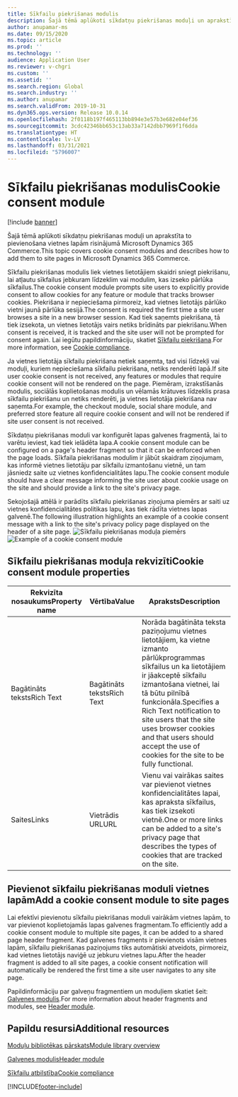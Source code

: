 ```yaml
---
title: Sīkfailu piekrišanas modulis
description: Šajā tēmā aplūkoti sīkdatņu piekrišanas moduļi un aprakstīta to pievienošana vietnes lapām risinājumā Microsoft Dynamics 365 Commerce.
author: anupamar-ms
ms.date: 09/15/2020
ms.topic: article
ms.prod: ''
ms.technology: ''
audience: Application User
ms.reviewer: v-chgri
ms.custom: ''
ms.assetid: ''
ms.search.region: Global
ms.search.industry: ''
ms.author: anupamar
ms.search.validFrom: 2019-10-31
ms.dyn365.ops.version: Release 10.0.14
ms.openlocfilehash: 2f0118b197f465113bb894e3e57b3e682e04ef36
ms.sourcegitcommit: 3cdc42346bb653c13ab33a7142dbb7969f1f6dda
ms.translationtype: HT
ms.contentlocale: lv-LV
ms.lasthandoff: 03/31/2021
ms.locfileid: "5796007"
---
```

# <a name="cookie-consent-module"></a><span data-ttu-id="17622-103">Sīkfailu piekrišanas modulis</span><span class="sxs-lookup"><span data-stu-id="17622-103">Cookie consent module</span></span>

[!include [banner](includes/banner.md)]

<span data-ttu-id="17622-104">Šajā tēmā aplūkoti sīkdatņu piekrišanas moduļi un aprakstīta to pievienošana vietnes lapām risinājumā Microsoft Dynamics 365 Commerce.</span><span class="sxs-lookup"><span data-stu-id="17622-104">This topic covers cookie consent modules and describes how to add them to site pages in Microsoft Dynamics 365 Commerce.</span></span>

<span data-ttu-id="17622-105">Sīkfailu piekrišanas modulis liek vietnes lietotājiem skaidri sniegt piekrišanu, lai atļautu sīkfailus jebkuram līdzeklim vai modulim, kas izseko pārlūka sīkfailus.</span><span class="sxs-lookup"><span data-stu-id="17622-105">The cookie consent module prompts site users to explicitly provide consent to allow cookies for any feature or module that tracks browser cookies.</span></span> <span data-ttu-id="17622-106">Piekrišana ir nepieciešama pirmoreiz, kad vietnes lietotājs pārlūko vietni jaunā pārlūka sesijā.</span><span class="sxs-lookup"><span data-stu-id="17622-106">The consent is required the first time a site user browses a site in a new browser session.</span></span> <span data-ttu-id="17622-107">Kad tiek saņemts piekrišana, tā tiek izsekota, un vietnes lietotājs vairs netiks brīdināts par piekrišanu.</span><span class="sxs-lookup"><span data-stu-id="17622-107">When consent is received, it is tracked and the site user will not be prompted for consent again.</span></span> <span data-ttu-id="17622-108">Lai iegūtu papildinformāciju, skatiet [Sīkfailu piekrišana](cookie-compliance.md).</span><span class="sxs-lookup"><span data-stu-id="17622-108">For more information, see [Cookie compliance](cookie-compliance.md).</span></span>

<span data-ttu-id="17622-109">Ja vietnes lietotāja sīkfailu piekrišana netiek saņemta, tad visi līdzekļi vai moduļi, kuriem nepieciešama sīkfailu piekrišana, netiks renderēti lapā.</span><span class="sxs-lookup"><span data-stu-id="17622-109">If site user cookie consent is not received, any features or modules that require cookie consent will not be rendered on the page.</span></span> <span data-ttu-id="17622-110">Piemēram, izrakstīšanās modulis, sociālās koplietošanas modulis un vēlamās krātuves līdzeklis prasa sīkfailu piekrišanu un netiks renderēti, ja vietnes lietotāja piekrišana nav saņemta.</span><span class="sxs-lookup"><span data-stu-id="17622-110">For example, the checkout module, social share module, and preferred store feature all require cookie consent and will not be rendered if site user consent is not received.</span></span> 

<span data-ttu-id="17622-111">Sīkdatņu piekrišanas moduli var konfigurēt lapas galvenes fragmentā, lai to varētu ieviest, kad tiek ielādēta lapa.</span><span class="sxs-lookup"><span data-stu-id="17622-111">A cookie consent module can be configured on a page's header fragment so that it can be enforced when the page loads.</span></span> <span data-ttu-id="17622-112">Sīkfaila piekrišanas modulim ir jābūt skaidram ziņojumam, kas informē vietnes lietotāju par sīkfailu izmantošanu vietnē, un tam jāsniedz saite uz vietnes konfidencialitātes lapu.</span><span class="sxs-lookup"><span data-stu-id="17622-112">The cookie consent module should have a clear message informing the site user about cookie usage on the site and should provide a link to the site's privacy page.</span></span>

<span data-ttu-id="17622-113">Sekojošajā attēlā ir parādīts sīkfailu piekrišanas ziņojuma piemērs ar saiti uz vietnes konfidencialitātes politikas lapu, kas tiek rādīta vietnes lapas galvenē.</span><span class="sxs-lookup"><span data-stu-id="17622-113">The following illustration highlights an example of a cookie consent message with a link to the site's privacy policy page displayed on the header of a site page.</span></span>
<span data-ttu-id="17622-114">![Sīkfailu piekrišanas moduļa piemērs](./media/ecommerce-cookieconsent.png)</span><span class="sxs-lookup"><span data-stu-id="17622-114">![Example of a cookie consent module](./media/ecommerce-cookieconsent.png)</span></span>

## <a name="cookie-consent-module-properties"></a><span data-ttu-id="17622-115">Sīkfailu piekrišanas moduļa rekvizīti</span><span class="sxs-lookup"><span data-stu-id="17622-115">Cookie consent module properties</span></span>

| <span data-ttu-id="17622-116">Rekvizīta nosaukums</span><span class="sxs-lookup"><span data-stu-id="17622-116">Property name</span></span>             | <span data-ttu-id="17622-117">Vērtība</span><span class="sxs-lookup"><span data-stu-id="17622-117">Value</span></span>                 | <span data-ttu-id="17622-118">Apraksts</span><span class="sxs-lookup"><span data-stu-id="17622-118">Description</span></span> |
|---------------------------|-----------------------|-------------|
| <span data-ttu-id="17622-119">Bagātināts teksts</span><span class="sxs-lookup"><span data-stu-id="17622-119">Rich Text</span></span>                  | <span data-ttu-id="17622-120">Bagātināts teksts</span><span class="sxs-lookup"><span data-stu-id="17622-120">Rich Text</span></span> | <span data-ttu-id="17622-121">Norāda bagātināta teksta paziņojumu vietnes lietotājiem, ka vietne izmanto pārlūkprogrammas sīkfailus un ka lietotājiem ir jāakceptē sīkfailu izmantošana vietnei, lai tā būtu pilnībā funkcionāla.</span><span class="sxs-lookup"><span data-stu-id="17622-121">Specifies a Rich Text notification to site users that the site uses browser cookies and that users should accept the use of cookies for the site to be fully functional.</span></span> |
| <span data-ttu-id="17622-122">Saites</span><span class="sxs-lookup"><span data-stu-id="17622-122">Links</span></span> | <span data-ttu-id="17622-123">Vietrādis URL</span><span class="sxs-lookup"><span data-stu-id="17622-123">URL</span></span> | <span data-ttu-id="17622-124">Vienu vai vairākas saites var pievienot vietnes konfidencialitātes lapai, kas apraksta sīkfailus, kas tiek izsekoti vietnē.</span><span class="sxs-lookup"><span data-stu-id="17622-124">One or more links can be added to a site's privacy page that describes the types of cookies that are tracked on the site.</span></span> |

## <a name="add-a-cookie-consent-module-to-site-pages"></a><span data-ttu-id="17622-125">Pievienot sīkfailu piekrišanas moduli vietnes lapām</span><span class="sxs-lookup"><span data-stu-id="17622-125">Add a cookie consent module to site pages</span></span>

<span data-ttu-id="17622-126">Lai efektīvi pievienotu sīkfailu piekrišanas moduli vairākām vietnes lapām, to var pievienot koplietojamās lapas galvenes fragmentam.</span><span class="sxs-lookup"><span data-stu-id="17622-126">To efficiently add a cookie consent module to multiple site pages, it can be added to a shared page header fragment.</span></span> <span data-ttu-id="17622-127">Kad galvenes fragments ir pievienots visām vietnes lapām, sīkfailu piekrišanas paziņojums tiks automātiski atveidots, pirmoreiz, kad vietnes lietotājs naviģē uz jebkuru vietnes lapu.</span><span class="sxs-lookup"><span data-stu-id="17622-127">After the header fragment is added to all site pages, a cookie consent notification will automatically be rendered the first time a site user navigates to any site page.</span></span>

<span data-ttu-id="17622-128">Papildinformāciju par galveņu fragmentiem un moduļiem skatiet šeit: [Galvenes modulis](author-header-module.md).</span><span class="sxs-lookup"><span data-stu-id="17622-128">For more information about header fragments and modules, see [Header module](author-header-module.md).</span></span>

## <a name="additional-resources"></a><span data-ttu-id="17622-129">Papildu resursi</span><span class="sxs-lookup"><span data-stu-id="17622-129">Additional resources</span></span>

[<span data-ttu-id="17622-130">Moduļu bibliotēkas pārskats</span><span class="sxs-lookup"><span data-stu-id="17622-130">Module library overview</span></span>](starter-kit-overview.md)

[<span data-ttu-id="17622-131">Galvenes modulis</span><span class="sxs-lookup"><span data-stu-id="17622-131">Header module</span></span>](author-header-module.md) 

[<span data-ttu-id="17622-132">Sīkfailu atbilstība</span><span class="sxs-lookup"><span data-stu-id="17622-132">Cookie compliance</span></span>](cookie-compliance.md)


[!INCLUDE[footer-include](../includes/footer-banner.md)]